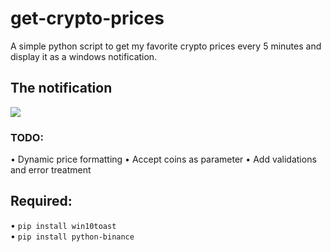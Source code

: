 # get-crypto-prices
A simple python script to get my favorite crypto prices every 5 minutes and display it as a windows notification.

## The notification
<img src="https://github.com/LucasMonir/Arduino-personal-projects/blob/master/prices.png?raw=true"></img>

### TODO:
• Dynamic price formatting 
• Accept coins as parameter
• Add validations and error treatment 

## Required:
• ```pip install win10toast``` <br>
• ```pip install python-binance```
